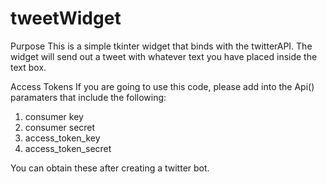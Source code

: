 # tweetWidget

Purpose
This is a simple tkinter widget that binds with the twitterAPI. The widget will send out a tweet with whatever text you have placed inside the text box.

Access Tokens
If you are going to use this code, please add into the Api() paramaters that include the following:
  1) consumer key
  2) consumer secret
  3) access_token_key
  4) access_token_secret
  
 You can obtain these after creating a twitter bot. 
